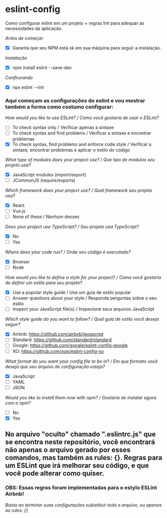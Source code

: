 # eslint-config
Como configurar eslint em um projeto + regras lint para adequar as necessidades da aplicação.

*Antes de começar*
- [x] Garanta que seu NPM está ok em sua máquina para seguir a instalação. 

*Instalação*
- [x] npm install eslint --save-dev

*Confirurando*
- [x] npx eslint --init

### Aqui começam as configurações do eslint e vou mostrar também a forma como costumo configurar:
*How would you like to use ESLint? / Como você gostaria de usar o ESLint?*
- [ ] To check syntax only / Verificar apenas a sintaxe
- [ ] To check syntax and find problems / Verificar a sintaxe e encontrar problemas
- [x] To check syntax, find problems and enforce code style / Verificar a sintaxe, encontrar problemas e aplicar o estilo do código

*What type of modules does your project use? / Que tipo de módulos seu projeto usa?*
- [x] JavaScript modules (import/export)
- [ ] JCommonJS (require/exports)

*Which framework does your project use? / Qual framework seu projeto usa?*
- [x] React
- [ ] Vue.js
- [ ] None of these / Nenhum desses

*Does your project use TypeScript? / Seu projeto usa TypeScript?*
- [x] No
- [ ] Yes

*Where does your code run? / Onde seu código é executado?*
- [x] Browser
- [ ] Node

*How would you like to define a style for your project? / Como você gostaria de definir um estilo para seu projeto?*
- [x] Use a popular style guide / Use um guia de estilo popular
- [ ] Answer questions about your style / Responda perguntas sobre o seu estilo
- [ ] Inspect your JavaScript file(s) / Inspecione seus arquivos JavaScript

*Which style guide do you want to follow? / Qual guia de estilo você deseja seguir?*
- [x] Airbnb: https://github.com/airbnb/javascript
- [ ] Standard: https://github.com/standard/standard
- [ ] Google: https://github.com/google/eslint-config-google
- [ ] XO: https://github.com/xojs/eslint-config-xo

*What format do you want your config file to be in? / Em que formato você deseja que seu arquivo de configuração esteja?*
- [x] JavaScript
- [ ] YAML
- [ ] JSON

*Would you like to install them now with npm? / Gostaria de instalar agora com o npm?*
- [ ] No
- [x] Yes

## No arquivo "oculto" chamado ".eslintrc.js" que se encontra neste repositório, você encontrará não apenas o arquivo gerado por esses comandos, mas também as rules: {}. Regras para um ESLint que irá melhorar seu código, e que você pode alterar como quiser. 

### OBS: Essas regras foram implementadas para o estylo ESLint Airbnb!

*Basta ao terminar suas configurações subistituir todo o arquivo, ou apenas as rules: {}*
